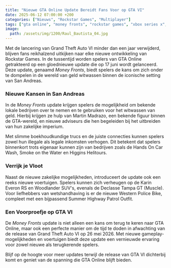 ```yaml
---
title: "Nieuwe GTA Online Update Bereidt Fans Voor op GTA VI"
date: 2025-06-12 07:00:00 +200
categories: ["Nieuws", "Rockstar Games", "Multiplayer"]
tags: ["gta online", "money fronts", "rockstar games", "xbox series x", "ps5"]
image:
  path: /assets/img/1200/Raul_Bautista_04.jpg
---
```


Met de lancering van Grand Theft Auto VI minder dan een jaar verwijderd, blijven fans reikhalzend uitkijken naar elke nieuwe ontwikkeling van Rockstar Games. In de tussentijd worden spelers van GTA Online getrakteerd op een gloednieuwe update die op 17 juni wordt gelanceerd. Deze update, genaamd *Money Fronts*, biedt spelers de kans om zich onder te dompelen in de wereld van geld witwassen binnen de iconische setting van San Andreas.

### Nieuwe Kansen in San Andreas

In de *Money Fronts* update krijgen spelers de mogelijkheid om bekende lokale bedrijven over te nemen en te gebruiken voor het witwassen van geld. Hierbij krijgen ze hulp van Martin Madrazo, een bekende figuur binnen de GTA-wereld, en nieuwe adviseurs die hen begeleiden bij het uitbreiden van hun zakelijke imperium.

Met slimme boekhoudkundige trucs en de juiste connecties kunnen spelers zowel hun illegale als legale inkomsten verhogen. Dit betekent dat spelers binnenkort trots eigenaar kunnen zijn van bedrijven zoals de Hands On Car Wash, Smoke on the Water en Higgins Helitours.

### Verrijk je Vloot

Naast de nieuwe zakelijke mogelijkheden, introduceert de update ook een reeks nieuwe voertuigen. Spelers kunnen zich verheugen op de Karin Everon RS en Woodlander SUV's, evenals de Declasse Tampa GT (Muscle). Voor liefhebbers van wetshandhaving is er de nieuwe Western Police Bike, compleet met een bijpassend Summer Highway Patrol Outfit.

### Een Voorproefje op GTA VI

De *Money Fronts* update is niet alleen een kans om terug te keren naar GTA Online, maar ook een perfecte manier om de tijd te doden in afwachting van de release van Grand Theft Auto VI op 26 mei 2026. Met nieuwe gameplay-mogelijkheden en voertuigen biedt deze update een vernieuwde ervaring voor zowel nieuwe als terugkerende spelers.

Blijf op de hoogte voor meer updates terwijl de release van GTA VI dichterbij komt en geniet van de spanning die GTA Online blijft bieden.